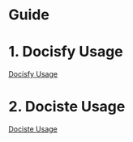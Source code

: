 # Guide

# 1. Docisfy Usage
[Docisfy Usage](guide/Docsify-Usage.md ':include')

# 2. Dociste Usage
[Dociste Usage](guide/Docsite-Usage.md ':include')